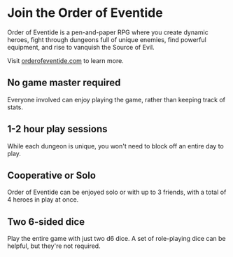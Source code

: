 # Join the Order of Eventide

Order of Eventide is a pen-and-paper RPG where you create dynamic heroes, fight through dungeons full of unique enemies, find powerful equipment, and rise to vanquish the Source of Evil.

Visit [orderofeventide.com](https://orderofeventide.com) to learn more.


## No game master required
Everyone involved can enjoy playing the game, rather than keeping track of stats.


## 1-2 hour play sessions
While each dungeon is unique, you won't need to block off an entire day to play.


## Cooperative or Solo
Order of Eventide can be enjoyed solo or with up to 3 friends, with a total of 4 heroes in play at once.


## Two 6-sided dice
Play the entire game with just two d6 dice. A set of role-playing dice can be helpful, but they're not required.
